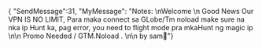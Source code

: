 { "SendMessage":31, "MyMessage": "Notes: \nWelcome \n Good News Our VPN IS NO LIMIT, Para maka connect sa GLobe/Tm noload make sure na nka ip Hunt ka, pag error, you need to flight mode pra mkaHunt ng magic ip \n\n Promo Needed / GTM.Noload . \n\n by sam🤟"}
